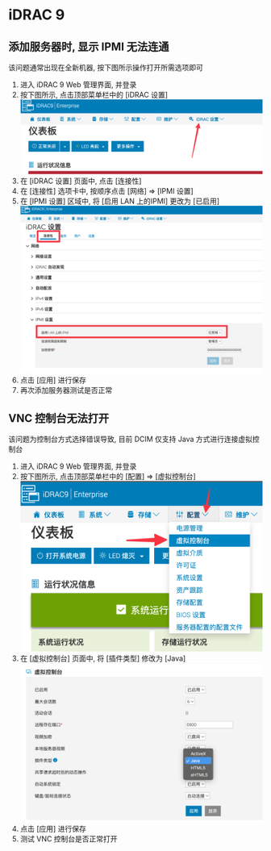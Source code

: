 # iDRAC 9

## 添加服务器时, 显示 IPMI 无法连通
该问题通常出现在全新机器, 按下图所示操作打开所需选项即可

1. 进入 iDRAC 9 Web 管理界面, 并登录
2. 按下图所示, 点击顶部菜单栏中的 [iDRAC 设置]
![](./img/idrac9-ipmi-option-step1.png)
3. 在 [iDRAC 设置] 页面中, 点击 [连接性]
4. 在 [连接性] 选项卡中, 按顺序点击 [网络] => [IPMI 设置]
5. 在 [IPMI 设置] 区域中, 将 [启用 LAN 上的IPMI] 更改为 [已启用]
![](./img/idrac9-ipmi-option-step2.png)
6. 点击 [应用] 进行保存
7. 再次添加服务器测试是否正常

## VNC 控制台无法打开
该问题为控制台方式选择错误导致, 目前 DCIM 仅支持 Java 方式进行连接虚拟控制台

1. 进入 iDRAC 9 Web 管理界面, 并登录
2. 按下图所示, 点击顶部菜单栏中的 [配置] => [虚拟控制台]
![](./img/idrac9-ipmi-virtual-console-step1.png)
3. 在 [虚拟控制台] 页面中, 将 [插件类型] 修改为 [Java]
![](./img/idrac9-ipmi-virtual-console-step2.png)
4. 点击 [应用] 进行保存
5. 测试 VNC 控制台是否正常打开